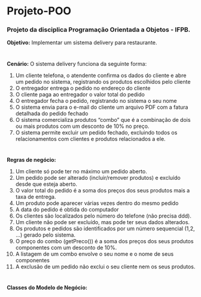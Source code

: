 # Projeto-POO
### Projeto da disciplica Programação Orientada a Objetos - IFPB. 

**Objetivo:** Implementar um sistema delivery para restaurante.
#
**Cenário:**
O sistema delivery funciona da seguinte forma:
1. Um cliente telefona, o atendente confirma os dados do cliente e abre um pedido no sistema, registrando
os produtos escolhidos pelo cliente
2. O entregador entrega o pedido no endereço do cliente
3. O cliente paga ao entregador o valor total do pedido
4. O entregador fecha o pedido, registrando no sistema o seu nome
5. O sistema envia para o e-mail do cliente um arquivo PDF com a fatura detalhada do pedido fechado
6. O sistema comercializa produtos “combo” que é a combinação de dois ou mais produtos com um
desconto de 10% no preço.
7. O sistema permite excluir um pedido fechado, excluindo todos os relacionamentos com clientes e
produtos relacionados a ele. 

#

**Regras de negócio:**
1. Um cliente só pode ter no máximo um pedido aberto.
2. Um pedido pode ser alterado (incluir/remover produtos) e excluído desde que esteja aberto.
3. O valor total do pedido é a soma dos preços dos seus produtos mais a taxa de entrega.
4. Um produto pode aparecer várias vezes dentro do mesmo pedido
5. A data do pedido é obtida do computador
6. Os clientes são localizados pelo número do telefone (não precisa ddd).
7. Um cliente não pode ser excluído, mas pode ter seus dados alterados.
8. Os produtos e pedidos são identificados por um número sequencial (1,2, ...) gerado pelo sistema.
9. O preço do combo (getPreco()) é a soma dos preços dos seus produtos componentes com um desconto
de 10%.
10. A listagem de um combo envolve o seu nome e o nome de seus componentes
11. A exclusão de um pedido não exclui o seu cliente nem os seus produtos.

#

**Classes do Modelo de Negócio:**
